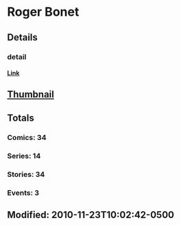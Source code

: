 # Roger  Bonet 
## Details
### detail
#### [Link](http://marvel.com/comics/creators/9368/roger_bonet?utm_campaign=apiRef&utm_source=225578a89fc76f3d20fbffda5d17a88d)
## [Thumbnail](http://i.annihil.us/u/prod/marvel/i/mg/3/a0/4bb4b85191982.jpg)
## Totals
### Comics: 34
### Series: 14
### Stories: 34
### Events: 3
## Modified: 2010-11-23T10:02:42-0500